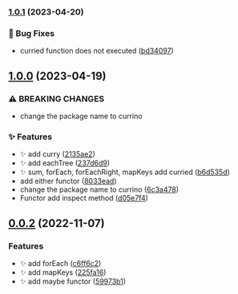 

### [1.0.1](https://github.com/985563349/currino/compare/v1.0.0...v1.0.1) (2023-04-20)


### 🐛 Bug Fixes

* curried function does not executed ([bd34097](https://github.com/985563349/currino/commit/bd34097298c89f85f57b5882cb3252a61d8611a8))

## [1.0.0](https://github.com/985563349/currino/compare/v0.0.2...v1.0.0) (2023-04-19)


### ⚠ BREAKING CHANGES

* change the package name to currino

### ✨ Features

* :sparkles: add curry ([2135ae2](https://github.com/985563349/currino/commit/2135ae2ef4d41ff4e2f346cc90c2240fa5b51906))
* :sparkles: add eachTree ([237d6d9](https://github.com/985563349/currino/commit/237d6d967dbf10b2ed5646757b825585c3bf2087))
* :sparkles: sum, forEach, forEachRight, mapKeys add curried ([b6d535d](https://github.com/985563349/currino/commit/b6d535d806b4be4ddc15de80b8566407fcb47d89))
* add either functor ([8033ead](https://github.com/985563349/currino/commit/8033ead84d60053bb583538da8002fa6444329d1))
* change the package name to currino ([6c3a478](https://github.com/985563349/currino/commit/6c3a4787d61c498ac6610f5a686588590ae346c8))
* Functor add inspect method ([d05e7f4](https://github.com/985563349/currino/commit/d05e7f464603201904c34e0a4d6e6f618a38c64e))

## [0.0.2](https://github.com/985563349/currino/compare/v0.0.1-beta...v0.0.2) (2022-11-07)

### Features

- :sparkles: add forEach ([c6ff6c2](https://github.com/985563349/currino/commit/c6ff6c24cb70af59fb4e50a426c2ea0a5f07ec01))
- :sparkles: add mapKeys ([225fa16](https://github.com/985563349/currino/commit/225fa16569c2232a1d36f066e67c1b13f137873e))
- :sparkles: add maybe functor ([59973b1](https://github.com/985563349/currino/commit/59973b196769160da74be6129e17f584c18146c3))